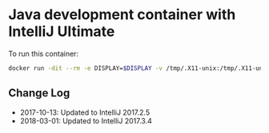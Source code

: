 # Java development container with IntelliJ Ultimate

To run this container:

```bash
docker run -dit --rm -e DISPLAY=$DISPLAY -v /tmp/.X11-unix:/tmp/.X11-unix -v <path-to-source-code>:/home/user/code -v <path-to-intellij-config-folder>:/home/user/.IntelliJIdea2017.3 --name=idea guoguojin/ubuntu-jdk-intellij:2017.3.4
```

## Change Log

- 2017-10-13: Updated to IntelliJ 2017.2.5
- 2018-03-01: Updated to IntelliJ 2017.3.4
